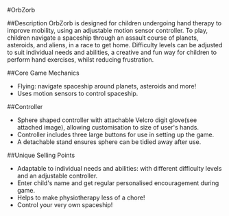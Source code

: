 #OrbZorb

##Description 
OrbZorb is designed for children undergoing hand therapy to improve mobility, using an adjustable motion sensor controller. To play, children navigate a spaceship through an assault course of planets, asteroids, and aliens, in a race to get home. Difficulty levels can be adjusted to suit individual needs and abilities, a creative and fun way for children to perform hand exercises, whilst reducing frustration. 

##Core Game Mechanics
- Flying: navigate spaceship around planets, asteroids and more!
- Uses motion sensors to control spaceship.

##Controller 

- Sphere shaped controller with attachable Velcro digit glove(see attached image), allowing customisation to size of user's hands. 
- Controller includes three large buttons for use in setting up the game. 
- A detachable stand ensures sphere can be tidied away after use. 

##Unique Selling Points
- Adaptable to individual needs and abilities: with different difficulty levels and an adjustable controller.
- Enter child's name and get regular personalised encouragement during game.
- Helps to make physiotherapy less of a chore!
- Control your very own spaceship!

